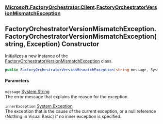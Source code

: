 ### [Microsoft.FactoryOrchestrator.Client](Microsoft_FactoryOrchestrator_Client.md 'Microsoft.FactoryOrchestrator.Client').[FactoryOrchestratorVersionMismatchException](FactoryOrchestratorVersionMismatchException.md 'Microsoft.FactoryOrchestrator.Client.FactoryOrchestratorVersionMismatchException')
## FactoryOrchestratorVersionMismatchException.FactoryOrchestratorVersionMismatchException(string, Exception) Constructor
Initializes a new instance of the [FactoryOrchestratorVersionMismatchException](FactoryOrchestratorVersionMismatchException.md 'Microsoft.FactoryOrchestrator.Client.FactoryOrchestratorVersionMismatchException') class.  
```csharp
public FactoryOrchestratorVersionMismatchException(string message, System.Exception innerException);
```
#### Parameters
<a name='Microsoft_FactoryOrchestrator_Client_FactoryOrchestratorVersionMismatchException_FactoryOrchestratorVersionMismatchException(string_System_Exception)_message'></a>
`message` [System.String](https://docs.microsoft.com/en-us/dotnet/api/System.String 'System.String')  
The error message that explains the reason for the exception.
  
<a name='Microsoft_FactoryOrchestrator_Client_FactoryOrchestratorVersionMismatchException_FactoryOrchestratorVersionMismatchException(string_System_Exception)_innerException'></a>
`innerException` [System.Exception](https://docs.microsoft.com/en-us/dotnet/api/System.Exception 'System.Exception')  
The exception that is the cause of the current exception, or a null reference (Nothing in Visual Basic) if no inner exception is specified.
  
